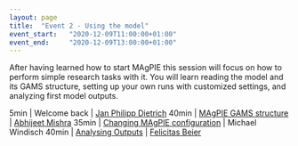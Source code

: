 ```yaml
---
layout: page
title:  "Event 2 - Using the model"
event_start:   "2020-12-09T11:00:00+01:00"
event_end:     "2020-12-09T13:00:00+01:00"
---
```


After having learned how to start MAgPIE this session will focus on how to perform simple research tasks with it. You will learn reading the model and its GAMS structure, setting up your own runs with customized settings, and analyzing first model outputs.

5min | Welcome back | [Jan Philipp Dietrich]
40min | [MAgPIE GAMS structure] | [Abhijeet Mishra]
35min | [Changing MAgPIE configuration] | Michael Windisch
40min | [Analysing Outputs] | [Felicitas Beier]


[Jan Philipp Dietrich]:https://www.pik-potsdam.de/members/dietrich
[Abhijeet Mishra]:https://www.pik-potsdam.de/de/institut/members/mishra/
[Felicitas Beier]:https://www.pik-potsdam.de/members/beier

[MAgPIE GAMS structure]:https://github.com/magpiemodel/tutorials/blob/master/4_GAMScodeStructure.md
[Changing MAgPIE configuration]:https://github.com/magpiemodel/tutorials/blob/master/3_ChangingConfig.md
[Analysing Outputs]:https://github.com/magpiemodel/tutorials/blob/master/5_AnalysingModelOutputs.md
